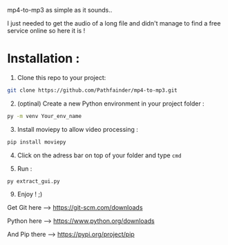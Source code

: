 mp4-to-mp3 as simple as it sounds..

I just needed to get the audio of a long file and didn't manage to find a free service online so here it is ! 

# Installation :

1. Clone this repo to your project:
```bash
git clone https://github.com/Pathfainder/mp4-to-mp3.git
```

2. (optinal) Create a new Python environment in your project folder :
```bash
py -m venv Your_env_name
```

3. Install moviepy to allow video processing :
```bash
pip install moviepy
```
4. Click on the adress bar on top of your folder and type `cmd`
   
5. Run :
```bash
py extract_gui.py
```

9. Enjoy ! ;)


Get Git here --> https://git-scm.com/downloads 

Python here --> https://www.python.org/downloads 

And Pip there --> https://pypi.org/project/pip 
